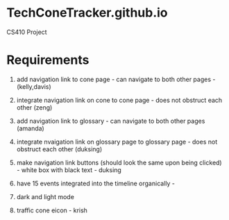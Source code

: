 # TechConeTracker.github.io
CS410 Project
# Requirements

1. add navigation link to cone page - can navigate to both other pages - (kelly,davis)
2. integrate navigation link on cone to cone page - does not obstruct each other (zeng)
3. add navigation link to glossary - can navigate to both other pages (amanda)
4. integrate nvaigation link on glossary page to glossary page - does not obstruct each other (duksing)

5. make navigation link buttons (should look the same upon being clicked) - white box with black text - duksing
6. have 15 events integrated into the timeline organically -

7. dark and light mode 
8. traffic cone eicon - krish